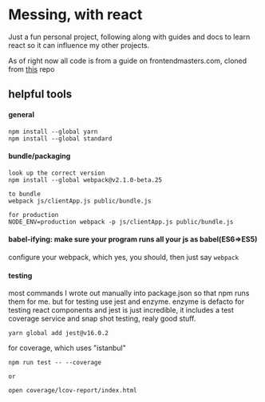 # Messing, with react
Just a fun personal project, following along with guides and docs to learn react so it can influence my other projects. 

As of right now all code is from a guide on frontendmasters.com, cloned from [this](https://github.com/btholt/complete-intro-to-react/tree/start "btholt's guide") repo

## helpful tools
#### general
```
npm install --global yarn
npm install --global standard
```

#### bundle/packaging
```
look up the correct version
npm install --global webpack@v2.1.0-beta.25

to bundle
webpack js/clientApp.js public/bundle.js

for production
NODE_ENV=production webpack -p js/clientApp.js public/bundle.js
```
#### babel-ifying: make sure your program runs all your js as babel(ES6=>ES5)
configure your webpack, which yes, you should, then just say ``` webpack ```

#### testing
most commands I wrote out manually into package.json so that npm runs them for me.
but for testing use jest and enzyme. enzyme is defacto for testing react components and jest is just incredible, it includes a test coverage service and snap shot testing, realy good stuff.

 ```
 yarn global add jest@v16.0.2
 ```
 
 for coverage, which uses "istanbul"
 ```
 npm run test -- --coverage
 
 or
 
 open coverage/lcov-report/index.html
 ```
